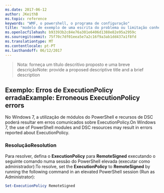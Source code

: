 ```yaml
---
ms.date: 2017-06-12
author: JKeithB
ms.topic: reference
keywords: "WMF, o powershell, o programa de configuração"
title: "modelo de exemplo de uma escrita do problema ou limitação conhecida"
ms.openlocfilehash: b93393b2c84e76a301e6406d1388e82e95a2959c
ms.sourcegitcommit: 75f70c7df01eea5e7a2c16f9a3ab1dd437a1f8fd
ms.translationtype: MT
ms.contentlocale: pt-PT
ms.lasthandoff: 06/12/2017
---
```

><span data-ttu-id="a1051-103">Nota: forneça um título descritivo proposto e uma breve descrição</span><span class="sxs-lookup"><span data-stu-id="a1051-103">Note: provide a proposed descriptive title and a brief description</span></span>

## <a name="example-erroneous-executionpolicy-errors"></a><span data-ttu-id="a1051-104">Exemplo: Erros de ExecutionPolicy errada</span><span class="sxs-lookup"><span data-stu-id="a1051-104">Example: Erroneous ExecutionPolicy errors</span></span> ##
<span data-ttu-id="a1051-105">No Windows 7, a utilização de módulos do PowerShell e recursos de DSC poderá resultar em erros comunicados sobre ExecutionPolicy.</span><span class="sxs-lookup"><span data-stu-id="a1051-105">On Windows 7, the use of PowerShell modules and DSC resources may result in errors reported about ExecutionPolicy.</span></span>

### <a name="resolution"></a><span data-ttu-id="a1051-106">Resolução</span><span class="sxs-lookup"><span data-stu-id="a1051-106">Resolution</span></span>

<span data-ttu-id="a1051-107">Para resolver, defina o **ExecutionPolicy** para **RemoteSigned** executando o seguinte comando numa sessão do PowerShell elevada (executar como administrador):</span><span class="sxs-lookup"><span data-stu-id="a1051-107">To resolve, set the **ExecutionPolicy** to **RemoteSigned** by running the following command in an elevated PowerShell session (Run as Administrator):</span></span>

```powershell
Set-ExecutionPolicy RemoteSigned
```


